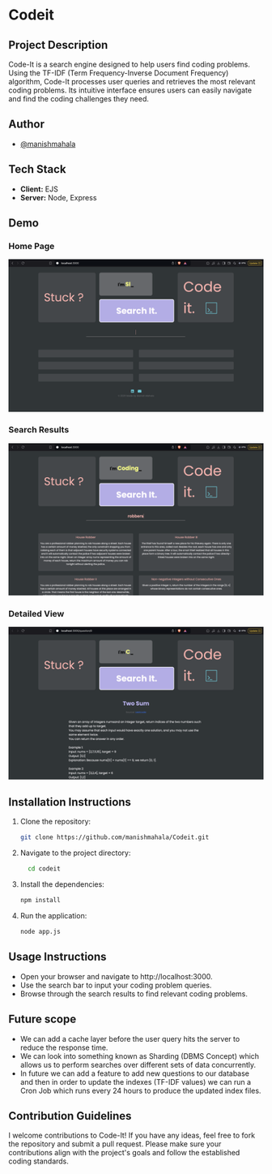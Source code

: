 # Codeit

## Project Description
Code-It is a search engine designed to help users find coding problems. Using the TF-IDF (Term Frequency-Inverse Document Frequency) algorithm, Code-It processes user queries and retrieves the most relevant coding problems. Its intuitive interface ensures users can easily navigate and find the coding challenges they need.

## Author
- [@manishmahala](https://github.com/manishmahala)

## Tech Stack
- **Client:** EJS
- **Server:** Node, Express

## Demo
### Home Page
![Home Page](./public/1.png)

### Search Results
![Search Results](./public/2.png)

### Detailed View
![Detailed View](./public/3.png)


## Installation Instructions
1. Clone the repository:
   ```bash
   git clone https://github.com/manishmahala/Codeit.git

2. Navigate to the project directory:
   ```bash
     cd codeit
3. Install the dependencies:
   ```bash
   npm install
4. Run the application:
   ```bash
   node app.js

## Usage Instructions
- Open your browser and navigate to http://localhost:3000.
- Use the search bar to input your coding problem queries.
- Browse through the search results to find relevant coding problems.

## Future scope
- We can add a cache layer before the user query hits the server to reduce the
response time.
- We can look into something known as Sharding (DBMS Concept) which allows
us to perform searches over different sets of data concurrently.
- In future we can add a feature to add new questions to our database and then in
order to update the indexes (TF-IDF values) we can run a Cron Job which runs
every 24 hours to produce the updated index files.



## Contribution Guidelines
I welcome contributions to Code-It! If you have any ideas, feel free to fork the repository and submit a pull request. Please make sure your contributions align with the project's goals and follow the established coding standards.


